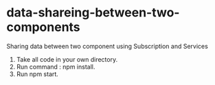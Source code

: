 # data-shareing-between-two-components
Sharing data between two component using Subscription and Services

1. Take all code in your own directory.
2. Run command : npm install.
3. Run npm start.
